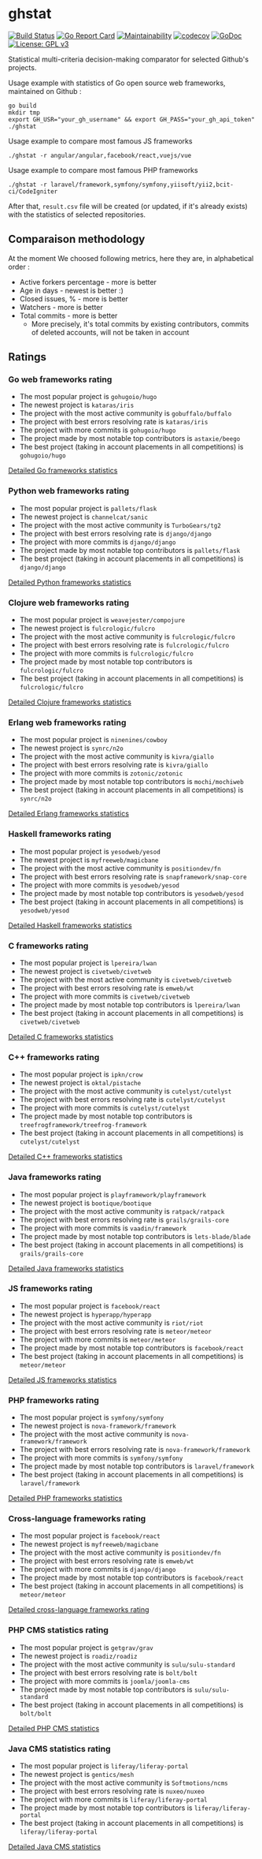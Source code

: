 # ghstat

[![Build Status](https://travis-ci.org/fedir/ghstat.svg?branch=master)](https://travis-ci.org/fedir/ghstat)
[![Go Report Card](https://goreportcard.com/badge/github.com/fedir/ghstat)](https://goreportcard.com/report/github.com/fedir/ghstat)
[![Maintainability](https://api.codeclimate.com/v1/badges/572b4413f5c5ebf49e36/maintainability)](https://codeclimate.com/github/fedir/go-github-statistics/maintainability)
[![codecov](https://codecov.io/gh/fedir/ghstat/branch/master/graph/badge.svg)](https://codecov.io/gh/fedir/ghstat)
[![GoDoc](https://godoc.org/github.com/fedir/ghstat?status.svg)](https://godoc.org/github.com/fedir/ghstat)
[![License: GPL v3](https://img.shields.io/badge/License-GPL%20v3-blue.svg)](https://www.gnu.org/licenses/gpl-3.0)

Statistical multi-criteria decision-making comparator for selected Github's projects.

Usage example with statistics of Go open source web frameworks, maintained on Github :

    go build
    mkdir tmp
    export GH_USR="your_gh_username" && export GH_PASS="your_gh_api_token"
    ./ghstat

Usage example to compare most famous JS frameworks

    ./ghstat -r angular/angular,facebook/react,vuejs/vue

Usage example to compare most famous PHP frameworks

    ./ghstat -r laravel/framework,symfony/symfony,yiisoft/yii2,bcit-ci/CodeIgniter

After that, `result.csv` file will be created (or updated, if it's already exists) with the statistics of selected repositories.

## Comparaison methodology

At the moment We choosed following metrics, here they are, in alphabetical order :

* Active forkers percentage - more is better
* Age in days - newest is better :)
* Closed issues, % - more is better
* Watchers - more is better
* Total commits - more is better
  * More precisely, it's total commits by existing contributors, commits of deleted accounts, will not be taken in account

## Ratings

### Go web frameworks rating

* The most popular project is `gohugoio/hugo`
* The newest project is `kataras/iris`
* The project with the most active community is `gobuffalo/buffalo`
* The project with best errors resolving rate is `kataras/iris`
* The project with more commits is `gohugoio/hugo`
* The project made by most notable top contributors is `astaxie/beego`
* The best project (taking in account placements in all competitions) is `gohugoio/hugo`

[Detailed Go frameworks statistics](https://github.com/fedir/ghstat/blob/master/stats/go_frameworks.csv)

### Python web frameworks rating

* The most popular project is `pallets/flask`
* The newest project is `channelcat/sanic`
* The project with the most active community is `TurboGears/tg2`
* The project with best errors resolving rate is `django/django`
* The project with more commits is `django/django`
* The project made by most notable top contributors is `pallets/flask`
* The best project (taking in account placements in all competitions) is `django/django`

[Detailed Python frameworks statistics](https://github.com/fedir/ghstat/blob/master/stats/python_frameworks.csv)

### Clojure web frameworks rating

* The most popular project is `weavejester/compojure`
* The newest project is `fulcrologic/fulcro`
* The project with the most active community is `fulcrologic/fulcro`
* The project with best errors resolving rate is `fulcrologic/fulcro`
* The project with more commits is `fulcrologic/fulcro`
* The project made by most notable top contributors is `fulcrologic/fulcro`
* The best project (taking in account placements in all competitions) is `fulcrologic/fulcro`

[Detailed Clojure frameworks statistics](https://github.com/fedir/ghstat/blob/master/stats/clojure_frameworks.csv)

### Erlang web frameworks rating

* The most popular project is `ninenines/cowboy`
* The newest project is `synrc/n2o`
* The project with the most active community is `kivra/giallo`
* The project with best errors resolving rate is `kivra/giallo`
* The project with more commits is `zotonic/zotonic`
* The project made by most notable top contributors is `mochi/mochiweb`
* The best project (taking in account placements in all competitions) is `synrc/n2o`

[Detailed Erlang frameworks statistics](https://github.com/fedir/ghstat/blob/master/stats/erlang_frameworks.csv)

### Haskell frameworks rating

* The most popular project is `yesodweb/yesod`
* The newest project is `myfreeweb/magicbane`
* The project with the most active community is `positiondev/fn`
* The project with best errors resolving rate is `snapframework/snap-core`
* The project with more commits is `yesodweb/yesod`
* The project made by most notable top contributors is `yesodweb/yesod`
* The best project (taking in account placements in all competitions) is `yesodweb/yesod`

[Detailed Haskell frameworks statistics](https://github.com/fedir/ghstat/blob/master/stats/haskell_frameworks.csv)

### C frameworks rating

* The most popular project is `lpereira/lwan`
* The newest project is `civetweb/civetweb`
* The project with the most active community is `civetweb/civetweb`
* The project with best errors resolving rate is `emweb/wt`
* The project with more commits is `civetweb/civetweb`
* The project made by most notable top contributors is `lpereira/lwan`
* The best project (taking in account placements in all competitions) is `civetweb/civetweb`

[Detailed C frameworks statistics](https://github.com/fedir/ghstat/blob/master/stats/c_frameworks.csv)

### C++ frameworks rating

* The most popular project is `ipkn/crow`
* The newest project is `oktal/pistache`
* The project with the most active community is `cutelyst/cutelyst`
* The project with best errors resolving rate is `cutelyst/cutelyst`
* The project with more commits is `cutelyst/cutelyst`
* The project made by most notable top contributors is `treefrogframework/treefrog-framework`
* The best project (taking in account placements in all competitions) is `cutelyst/cutelyst`

[Detailed C++ frameworks statistics](https://github.com/fedir/ghstat/blob/master/stats/cpp_frameworks.csv)

### Java frameworks rating

* The most popular project is `playframework/playframework`
* The newest project is `bootique/bootique`
* The project with the most active community is `ratpack/ratpack`
* The project with best errors resolving rate is `grails/grails-core`
* The project with more commits is `vaadin/framework`
* The project made by most notable top contributors is `lets-blade/blade`
* The best project (taking in account placements in all competitions) is `grails/grails-core`

[Detailed Java frameworks statistics](https://github.com/fedir/ghstat/blob/master/stats/java_frameworks.csv)

### JS frameworks rating

* The most popular project is `facebook/react`
* The newest project is `hyperapp/hyperapp`
* The project with the most active community is `riot/riot`
* The project with best errors resolving rate is `meteor/meteor`
* The project with more commits is `meteor/meteor`
* The project made by most notable top contributors is `facebook/react`
* The best project (taking in account placements in all competitions) is `meteor/meteor`

[Detailed JS frameworks statistics](https://github.com/fedir/ghstat/blob/master/stats/js_frameworks.csv)

### PHP frameworks rating

* The most popular project is `symfony/symfony`
* The newest project is `nova-framework/framework`
* The project with the most active community is `nova-framework/framework`
* The project with best errors resolving rate is `nova-framework/framework`
* The project with more commits is `symfony/symfony`
* The project made by most notable top contributors is `laravel/framework`
* The best project (taking in account placements in all competitions) is `laravel/framework`

[Detailed PHP frameworks statistics](https://github.com/fedir/ghstat/blob/master/stats/php_frameworks.csv)

### Cross-language frameworks rating

* The most popular project is `facebook/react`
* The newest project is `myfreeweb/magicbane`
* The project with the most active community is `positiondev/fn`
* The project with best errors resolving rate is `emweb/wt`
* The project with more commits is `django/django`
* The project made by most notable top contributors is `facebook/react`
* The best project (taking in account placements in all competitions) is `meteor/meteor`

[Detailed cross-language frameworks rating](https://github.com/fedir/ghstat/blob/master/stats/all_frameworks.csv)

### PHP CMS statistics rating

* The most popular project is `getgrav/grav`
* The newest project is `roadiz/roadiz`
* The project with the most active community is `sulu/sulu-standard`
* The project with best errors resolving rate is `bolt/bolt`
* The project with more commits is `joomla/joomla-cms`
* The project made by most notable top contributors is `sulu/sulu-standard`
* The best project (taking in account placements in all competitions) is `bolt/bolt`

[Detailed PHP CMS statistics](https://github.com/fedir/ghstat/blob/master/stats/php_cms.csv)

### Java CMS statistics rating

* The most popular project is `liferay/liferay-portal`
* The newest project is `gentics/mesh`
* The project with the most active community is `Softmotions/ncms`
* The project with best errors resolving rate is `nuxeo/nuxeo`
* The project with more commits is `liferay/liferay-portal`
* The project made by most notable top contributors is `liferay/liferay-portal`
* The best project (taking in account placements in all competitions) is `liferay/liferay-portal`

[Detailed Java CMS statistics](https://github.com/fedir/ghstat/blob/master/stats/java_cms.csv)